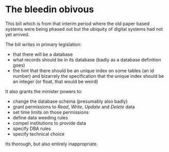# The bleedin obivous

This bill which is from that interim period where the old paper based systems were being phased out but the ubiquity of digital systems had not yet arrived.

The bill writes in primary legislation:

* that there will be a database
* what records should be in its database (badly as a database definition goes)
* the hint that there should be an unique index on some tables (an id number) and bizarrely the specification that the unique index should be an integer (or float, that would be weird)

It also grants the minister powers to:

* change the database schema (presumably also badly)
* grant permissions to *Read*, *Write*, *Update* and *Delete* data
* set time limits on those permissions
* define data weeding rules
* compel institutions to provide data
* specify DBA rules
* specify technical choice

Its thorough, but also entirely inappropriate.
